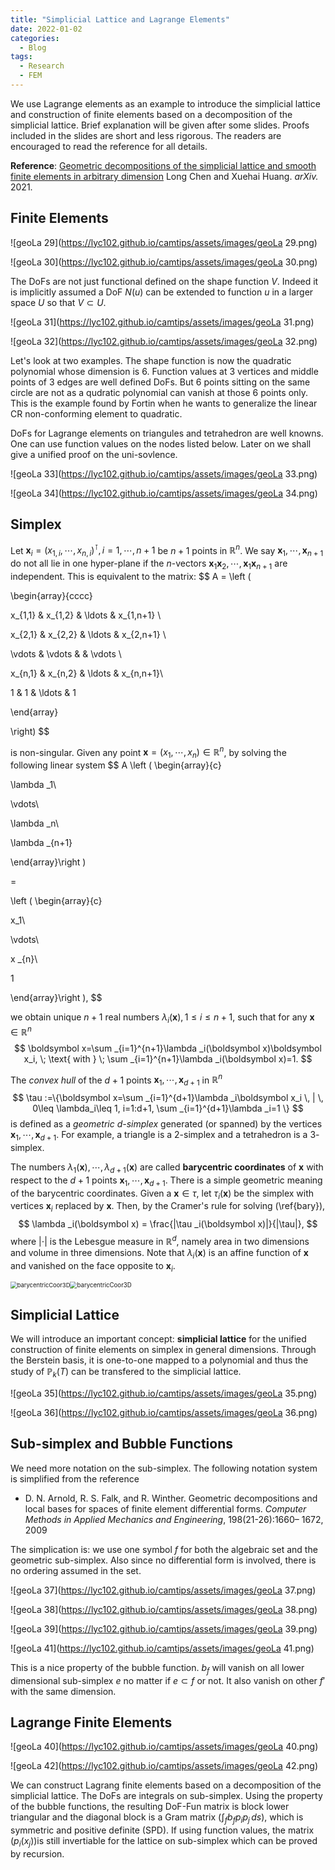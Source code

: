 ```yaml
---
title: "Simplicial Lattice and Lagrange Elements"
date: 2022-01-02
categories:
  - Blog
tags:
  - Research
  - FEM
---
```




We use Lagrange elements as an example to introduce the simplicial lattice and construction of finite elements based on a decomposition of the simplicial lattice. Brief explanation will be given after some slides. Proofs included in the slides are short and less rigorous. The readers are encouraged to read the reference for all details.

**Reference**: [Geometric decompositions of the simplicial lattice and smooth finite elements in arbitrary dimension](https://arxiv.org/abs/2111.10712) Long Chen and Xuehai Huang. *arXiv.* 2021.



## Finite Elements

![geoLa 29](https://lyc102.github.io/camtips/assets/images/geoLa 29.png)

![geoLa 30](https://lyc102.github.io/camtips/assets/images/geoLa 30.png)

The DoFs are not just functional defined on the shape function $V$​. Indeed it is implicitly assumed a DoF $N(u)$​ can be extended to function $u$​ in a larger space $U$​ so that $V\subset U$​​. 

![geoLa 31](https://lyc102.github.io/camtips/assets/images/geoLa 31.png)

![geoLa 32](https://lyc102.github.io/camtips/assets/images/geoLa 32.png)

Let's look at two examples. The shape function is now the quadratic polynomial whose dimension is $6$​​​. Function values at $3$​​ vertices and middle points of $3$​​ edges are well defined DoFs. But $6$​ points sitting on the same circle are not as a qudratic polynomial can vanish at those $6$​​ points only. This is the example found by Fortin when he wants to generalize the linear CR non-conforming element to quadratic. 

DoFs for Lagrange elements on triangules and tetrahedron are well knowns. One can use function values on the nodes listed below. Later on we shall give a unified proof on the uni-sovlence. 

![geoLa 33](https://lyc102.github.io/camtips/assets/images/geoLa 33.png)

![geoLa 34](https://lyc102.github.io/camtips/assets/images/geoLa 34.png)



## Simplex

Let $\boldsymbol x_{i}=(x_{1,i}, \cdots, x_{n,i})^{\intercal}, i=1,\cdots, n+1$ be $n+1$ points in $\mathbb R^n$. We say $\boldsymbol x_1, \cdots, \boldsymbol x_{n+1}$ do not all lie in one hyper-plane if the $n$-vectors $\boldsymbol x_1\boldsymbol x_{2},\cdots, \boldsymbol x_1\boldsymbol x_{n+1}$ are independent. This is equivalent to the matrix:
$$
A = \left (

\begin{array}{cccc}

x_{1,1} & x_{1,2} & \ldots & x_{1,n+1} \\

x_{2,1} & x_{2,2} & \ldots & x_{2,n+1} \\

\vdots & \vdots & & \vdots \\

x_{n,1} & x_{n,2} & \ldots & x_{n,n+1}\\

1 & 1 & \ldots & 1

\end{array}

\right)
$$


is non-singular. Given any point $\boldsymbol x=(x_1,\cdots, x_n)\in \mathbb R^n$, by solving the following linear system
$$
A \left ( \begin{array}{c}

\lambda _1\\

\vdots\\

\lambda _n\\

\lambda _{n+1}

\end{array}\right ) 

=

\left ( \begin{array}{c}

x_1\\

\vdots\\

x _{n}\\

1

\end{array}\right ),
$$


we obtain unique $n+1$ real numbers $\lambda _{i}(\boldsymbol x), 1\leq i\leq n+1$, such that for any $\boldsymbol x\in \mathbb R^n$
$$
\boldsymbol x=\sum _{i=1}^{n+1}\lambda _i(\boldsymbol x)\boldsymbol x_i, \; \text{ with } \; \sum _{i=1}^{n+1}\lambda _i(\boldsymbol x)=1.
$$


The *convex hull* of the $d+1$ points $\boldsymbol x_1, \cdots, \boldsymbol x_{d+1}$ in $\mathbb R^n$
$$
\tau :=\{\boldsymbol x=\sum _{i=1}^{d+1}\lambda _i\boldsymbol x_i \, | \, 0\leq \lambda_i\leq 1, i=1:d+1, \sum _{i=1}^{d+1}\lambda _i=1 \}
$$
is defined as a *geometric $d$-simplex* generated (or spanned) by the vertices $\boldsymbol x_1, \cdots, \boldsymbol x_{d+1}$. For example, a triangle is a $2$-simplex and a tetrahedron is a $3$-simplex. 

The numbers $\lambda _1(\boldsymbol x),\cdots, \lambda _{d+1}(\boldsymbol x)$ are called **barycentric coordinates** of $\boldsymbol x$ with respect to the $d+1$ points $\boldsymbol x_1, \cdots, \boldsymbol x_{d+1}$. There is a simple geometric meaning of the barycentric coordinates. Given a $\boldsymbol x\in \tau$, let $\tau _i(\boldsymbol x)$ be the simplex with vertices $\boldsymbol x_i$ replaced by $\boldsymbol x$. Then, by the Cramer's rule for solving (\ref{bary}), 
$$
\lambda _i(\boldsymbol x) = \frac{|\tau _i(\boldsymbol x)|}{|\tau|},
$$
where $|\cdot|$ is the Lebesgue measure in $\mathbb R^d$, namely area in two dimensions and volume in three dimensions. Note that $\lambda_i(\boldsymbol x)$ is an affine function of $\boldsymbol x$ and vanished on the face opposite to $\boldsymbol x_i$.



<img src="/Users/longchen1/Dropbox/Sites/public_html/CAMtips/figures/barycentricCoor2D.jpg" alt="barycentricCoor3D" style="zoom:67%;" /><img src="/Users/longchen1/Dropbox/Sites/public_html/CAMtips/figures/barycentricCoor3D.jpg" alt="barycentricCoor3D" style="zoom:69%;" />  



## Simplicial Lattice

We will introduce an important concept: **simplicial lattice** for the unified construction of finite elements on simplex in general dimensions. Through the Berstein basis, it is one-to-one mapped to a polynomial and thus the study of $\mathbb P_k(T)$​ can be transfered to the simplicial lattice. 

![geoLa 35](https://lyc102.github.io/camtips/assets/images/geoLa 35.png)

![geoLa 36](https://lyc102.github.io/camtips/assets/images/geoLa 36.png)

## Sub-simplex and Bubble Functions

We need more notation on the sub-simplex. The following notation system is simplified from the reference

- D. N. Arnold, R. S. Falk, and R. Winther. Geometric decompositions and local bases for spaces of finite element differential forms. *Computer Methods in Applied Mechanics and Engineering*, 198(21-26):1660– 1672, 2009

The simplication is: we use one symbol $f$ for both the algebraic set and the geometric sub-simplex. Also since no differential form is involved, there is no ordering assumed in the set. 

![geoLa 37](https://lyc102.github.io/camtips/assets/images/geoLa 37.png)

![geoLa 38](https://lyc102.github.io/camtips/assets/images/geoLa 38.png)

![geoLa 39](https://lyc102.github.io/camtips/assets/images/geoLa 39.png)



![geoLa 41](https://lyc102.github.io/camtips/assets/images/geoLa 41.png)

This is a nice property of the bubble function. $b_f$ will vanish on all lower dimensional sub-simplex $e$ no matter if $e\subset f$ or not. It also vanish on other $f'$ with the same dimension. 



## Lagrange Finite Elements

![geoLa 40](https://lyc102.github.io/camtips/assets/images/geoLa 40.png)



![geoLa 42](https://lyc102.github.io/camtips/assets/images/geoLa 42.png)

We can construct Lagrang finite elements based on a decomposition of the simplicial lattice. The DoFs are integrals on sub-simplex. Using the property of the bubble functions, the resulting DoF-Fun matrix is block lower triangular and the diagonal block is a Gram matrix $(\int_f b_f p_ip_j \, ds)$​, which is symmetric and positive definite (SPD). If using function values, the matrix $( p_i(x_j))$​ is still invertiable for the lattice on sub-simplex which can be proved by recursion. 

